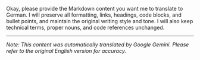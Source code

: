 Okay, please provide the Markdown content you want me to translate to German. I will preserve all formatting, links, headings, code blocks, and bullet points, and maintain the original writing style and tone. I will also keep technical terms, proper nouns, and code references unchanged.


---
_Note: This content was automatically translated by Google Gemini. Please refer to the original English version for accuracy._